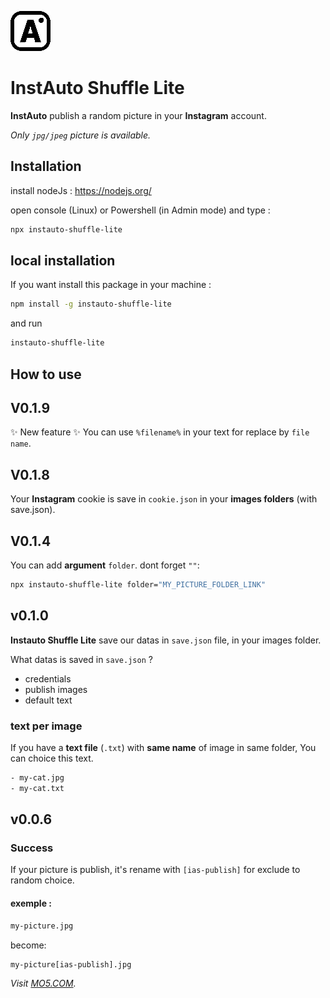 ![logo](https://github.com/Asso-MO5/instauto-shuffle-lite/blob/master/favicon.png?raw=true)

# InstAuto Shuffle Lite

**InstAuto** publish a random picture in your **Instagram** account.

*Only `jpg/jpeg` picture is available.*


## Installation

install nodeJs : https://nodejs.org/

open console (Linux) or Powershell (in Admin mode) and type : 
```bash
npx instauto-shuffle-lite
```

## local installation
If you want install this package in your machine : 

```bash
npm install -g instauto-shuffle-lite
```
and run 

```bash
instauto-shuffle-lite
```

## How to use
## V0.1.9
✨ New feature ✨
You can use `%filename%` in your text for replace by `file name`. 
## V0.1.8
Your **Instagram** cookie is save in `cookie.json` in your **images folders** (with save.json).

## V0.1.4
You can add **argument** `folder`. dont  forget `""`:
```bash
npx instauto-shuffle-lite folder="MY_PICTURE_FOLDER_LINK"
```
## v0.1.0
**Instauto Shuffle Lite** save our datas in `save.json` file, in your images folder. 

What datas is saved in `save.json` ? 
- credentials
- publish images
- default text

### text per image

If you have a **text file** (`.txt`) with **same name** of image in same folder, You can choice this text. 

```bash
- my-cat.jpg
- my-cat.txt
```

## v0.0.6

### Success
If your picture is publish, it's rename with `[ias-publish]` for exclude to random choice.

#### exemple : 

```bash
my-picture.jpg
```
become: 
```bash
my-picture[ias-publish].jpg
```

*Visit [MO5.COM](https://mo5.com).*